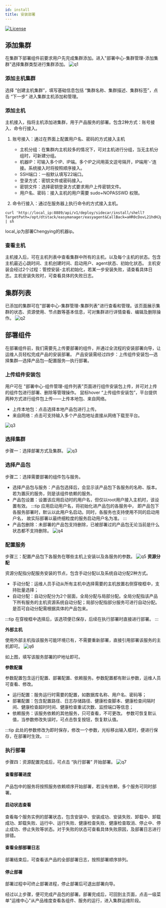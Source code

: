 ```yaml
---
id: install
title: 安装部署
---
```


[![License](https://img.shields.io/badge/license-Apache%202-4EB1BA.svg)](https://www.apache.org/licenses/LICENSE-2.0.html)

## 添加集群
在集群下部署组件前要求用户先完成集群添加。进入"部署中心-集群管理-添加集群"选择集群类型进行集群添加。
![q1](/img/introduction/cluster.png)

### 添加主机集群
选择 “创建主机集群”，填写基础信息包括 “集群名称、集群描述、集群标签”，点击 “下一步” 进入集群主机添加和管理。

### 添加主机
主机接入，指将主机添加进集群，用于产品服务的部署。包含2种方式：账号接入、命令行接入。
1. 账号接入：通过在界面上配置用户名、密码的方式接入主机
    * 主机分组：在集群内主机较多的情况下，可对主机进行分组，当无主机分组时，可新建分组。
    * 机器IP：可输入多个IP、IP端。多个IP之间用英文逗号隔开，IP端用'-'连接。系统接入时将按照顺序接入。
    * SSH端口：一般默认填写22端口。
    * 登录方式：密钥文件或密码接入。
    * 密钥文件：选择密钥登录方式要求用户上传密钥文件。
    * 用户名、密码：接入主机的用户需要 sudo+NOPASSWD 权限。
    
2. 命令行接入：通过在服务器上执行命令的方式接入主机。
```
curl 'http://local_ip:8889/api/v1/deploy/sidecar/install/shell?TargetPath=/opt/dtstack/easymanager/easyagent&CallBack=aHR0cDovL21hdHJpeDo4ODY0L2FwaS92Mi9hZ2VudC9pbnN0YWxsL2NhbGxiYWNrP2FpZD0tMQ==&Type=hosts&ClusterId=1&Roles=' | sh
```
local_ip为部署Chengying的机器ip。

### 查看主机
主机接入后，可在主机列表中查看集群中所有的主机，以及每个主机的状态。包含主机最近心跳时间、主机创建时间、启动用户、agent状态、初始化状态。
主机安装会经过2个过程：管控安装-主机初始化，若某一步安装失败，请查看具体日志。主机安装失败时，可查看具体的失败日志。

## 集群列表
已添加的集群可在"部署中心-集群管理-集群列表"进行查看和管理。该页面展示集群的状态、资源使用、节点数等基本信息，可对集群进行详情查看、编辑及删除操作。
![q2](/img/introduction/clusterList.png)

## 部署组件
在部署组件前，我们需要先上传要部署的组件，并通过全流程的安装部署向导，让运维人员轻松完成产品的安装部署。
产品安装需经过四步：上传组件安装包—​选择集群—​选择产品包—​配置服务—​执行部署。

### 上传组件安装包
用户可在 "部署中心-组件管理-组件列表"页面进行组件安装包上传，并可对上传的组件包进行部署、删除等管理操作。
鼠标hover “上传组件安装包”，平台提供两种方式进行组件包上传——上传本地包、来自网络。
- 上传本地包：点击选择本地产品包进行上传。
- 来自网络：点击可支持输入多个产品包地址直接从网络下载至平台。

![q3](/img/introduction/clusterPackage.png)

### 选择集群
步骤一：选择部署方式及集群。
![q3](/img/introduction/chooseCluster.png)

### 选择产品包
步骤二：选择需要部署的组件包与服务。
- 选择产品包与服务：产品包选择后，会显示该产品包下各服务的名称、版本。若为置灰的服务，则是该组件依赖的服务。
- 产品包设置：设置该应用启动时的用户名，但仅以root用户接入主机时，该设置有效。
:::tip
  应用启动用户名，将初始化进产品包的各服务中， 即产品包下各服务部署时，默认以此用户名启动。同时，各服务也支持使用不同的启动用户名， 故实际部署以最终细粒度的服务启动用户名为准。
:::
- 产品包删除：未部署的产品包支持删除，已被部署过的产品包无论当前是什么状态都不支持删除。
![q4](/img/introduction/chooseProduct.png)

### 配置服务
步骤三：配置产品包下各服务在哪些主机上安装以及各服务的参数。
![q5](/img/introduction/chooseService.png)
**资源分配**

资源分配指分配服务安装的节点，包含手动分配以及系统自动分配2种方式。
- 手动分配：运维人员手动从所有主机中选择需要的主机放置右侧穿梭框中，支持批量选择；
- 自动分配：自动分配分为2个层面，全局分配与局部分配。全局分配指该产品下所有服务的主机资源系统自动分配；局部分配指部分服务可进行自动分配。是否可自动分配需根据具体的产品包来。

:::tip
在穿梭框中选择后，该选项便已保存，后续在执行部署时直接进行部署。
:::


**外部主机**

使用外部主机指该服务可能环境已有，不需要重新部署，直接引用部署该服务的主机即可。
![q6](/img/introduction/externalHost.png)

如上图，填写该服务部署的IP地址即可。

**参数配置**

参数配置包含运行配置、部署配置、依赖服务。参数配置都有默认参数，运维人员可查看、修改。

- 运行配置：服务运行时需要的配置，如数据库名称、用户名、密码等；
- 部署配置：包含配置路径、日志存储路径、健康检查脚本、健康检查间隔时间、健康检查超时时间、健康检查重试次数、监控端口等信息；
- 依赖服务：该服务依赖的其他服务，只可查看，不可更改。
参数可恢复默认值，当参数修改失误时，可点击恢复按钮，恢复默认值。

:::tip
此处的参数修改为即时保存，修改一个参数，光标移出输入框时，便进行保存，在部署时生效。
:::

### 执行部署
步骤四：资源配置完成后，可点击 “执行部署” 开始部署。
![q7](/img/introduction/deploy.png)
#### 查看部署进度
产品包中的服务将按照服务依赖顺序开始部署，若没有依赖，多个服务可同时部署。
#### 启动状态查看
查看每个服务实例的部署状态，包含安装中、安装成功、安装失败、卸载中、卸载成功、卸载失败、运行中、运行失败、健康检查失败、健康检查取消、停止中、停止成功、停止失败等状态。对于失败的状态可查看具体失败原因，及部署日志进行排错。
#### 查看全部部署日志
部署结束后，可查看该产品的全部部署日志，按照部署顺序排列。
#### 停止部署
部署过程中可终止部署进程，停止部署后可退出部署向导。

经过以上步骤，便可完成产品包的部署。部署完成后，可回到主页面，点击一级菜单"运维中心"从产品维度查看各组件、服务的运行，进入集群运维阶段。